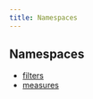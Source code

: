 ```yaml
---
title: Namespaces
---
```


## Namespaces

- [filters](namespace.filters/index.md)
- [measures](namespace.measures/index.md)
